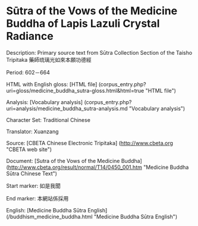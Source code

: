 # Sūtra of the Vows of the Medicine Buddha of Lapis Lazuli Crystal Radiance

Description: Primary source text from Sūtra Collection Section of the Taisho Tripitaka 藥師琉璃光如來本願功德經

Period: 602－664

HTML with English gloss: [HTML file] (corpus_entry.php?uri=gloss/medicine_buddha_sutra-gloss.html&html=true "HTML file")

Analysis: [Vocabulary analysis] (corpus_entry.php?uri=analysis/medicine_buddha_sutra-analysis.md "Vocabulary analysis")

Character Set: Traditional Chinese

Translator: Xuanzang

Source: [CBETA Chinese Electronic Tripitaka] (http://www.cbeta.org "CBETA web site")

Document: [Sutra of the Vows of the Medicine Buddha] (http://www.cbeta.org/result/normal/T14/0450_001.htm "Medicine Buddha Sūtra Chinese Text")

Start marker: 如是我聞

End marker: 本網站係採用

English: [Medicine Buddha Sūtra English] (/buddhism_medicine_buddha.html "Medicine Buddha Sūtra English")

